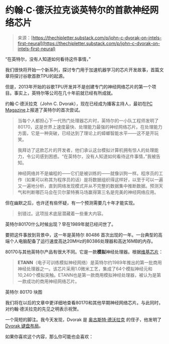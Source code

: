 <!--yml

类别：未分类

日期：2024-05-29 13:19:23

-->

# 约翰·C·德沃拉克谈英特尔的首款神经网络芯片

> 来源：[https://thechipletter.substack.com/p/john-c-dvorak-on-intels-first-neural](https://thechipletter.substack.com/p/john-c-dvorak-on-intels-first-neural)

“在英特尔，没有人知道如何看待这件事情，”

我们很快将开始一个新系列，探讨专门用于加速机器学习的芯片开发故事，首篇文章将探讨谷歌首款TPU的起源。

但是，2013年开始的谷歌TPU开发并不是创建专门的神经网络芯片的第一个项目。事实上，英特尔等公司在几十年前就已经有所成就。

约翰·C·德沃拉克（John C. Dvorak），现在已经成为播客主持人，最初在[PC Magazine](https://archive.org/details/PC_Magazine_1990_05_29_v9n10/page/n83/mode/2up?view=theater)上报道了英特尔的首次尝试。

> 当每个人都担心下一代热门处理器芯片时，英特尔的一小队工程师发明了80170，这是世界上速度最快、处理能力最强的神经网络芯片。在处理能力方面，它是一种突破，已经达到了理论上的蟑螂智能水平——这不是开玩笑。
> 
> 我拜访了这款芯片的开发者，他们承认这台模拟计算机拥有惊人的处理能力，令公司感到困惑。“在英特尔，没有人知道如何看待这件事情，”我被告知。
> 
> 神经网络并不是编程的——它们是被训练的——就像训狗一样。程序员的工作（如果可以称其为程序员的话）是将数据组织得这样好，以至于可以一遍又一遍地分析，直到网络发现模式并从不完整的数据集中推断数据。预测天气和判断哪匹马会在贝尔蒙特赛马场赢得第三名是完美的神经网络应用。

但在幽默之后，也许还有些怀疑，有一个预测需要几十年才能实现。

> 别错过。这项技术底层潜藏着一些重大内容。

英特尔80170什么时候出现？早在1989年就已经问世了。

要把这件事放到背景中，这一年是英特尔 80486 首次出现的一年。一台典型的高端个人电脑配备了运行速度高达20MHz的80386处理器和高达16MB的内存。

80170与其他英特尔产品有很大不同。它是一款**模拟**神经处理器。根据[维基芯片](https://en.wikichip.org/wiki/intel/etann)：

> **ETANN**（电子可训练模拟神经网络）是英特尔约1989年推出的第一批商用神经处理器之一。该芯片采用1.0微米工艺，集成了64个模拟神经元和10,240个模拟突触。ETANN也是第一款商用模拟神经处理器，被认为是第一款成功的商用神经网络芯片。

英特尔 80170 块图

我们将在以后的文章中更详细地查看80170和其他早期神经网络芯片。与此同时，对约翰·德沃拉克的先见之明表示祝贺。

一个简短的脚注。我今天发现，Dvorak 是 [奥古斯特·德沃拉克](https://en.wikipedia.org/wiki/August_Dvorak) 的侄子，他发明了 [Dvorak 键盘布局](https://en.wikipedia.org/wiki/Dvorak_keyboard_layout)。

如果你喜欢这个内容，那么你可能也会喜欢：
